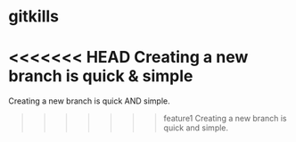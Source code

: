# gitkills
<<<<<<< HEAD
Creating a new branch is quick & simple
=======
Creating a new branch is quick AND simple.
>>>>>>> feature1
Creating a new branch is quick and simple.
